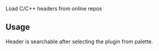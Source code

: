 Load C/C++ headers from online repos

## Usage

Header is searchable after selecting the plugin from palette.
